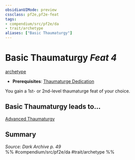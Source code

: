 ```yaml
---
obsidianUIMode: preview
cssclass: pf2e,pf2e-feat
tags:
- compendium/src/pf2e/da
- trait/archetype
aliases: ["Basic Thaumaturgy"]
---
```

# Basic Thaumaturgy  *Feat 4*  
[archetype](../../Rules/traits/archetype.md)  

- **Prerequisites**: [Thaumaturge Dedication](thaumaturge-dedication-da.md)

You gain a 1st- or 2nd-level thaumaturge feat of your choice.

## Basic Thaumaturgy leads to...

[Advanced Thaumaturgy](advanced-thaumaturgy-da.md)

## Summary

*Source: Dark Archive p. 49*  
%% #compendium/src/pf2e/da #trait/archetype %%